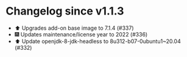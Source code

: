 # Changelog since v1.1.3
- ⬆️ Upgrades add-on base image to 7.1.4 (#337) 
- 🎆 Updates maintenance/license year to 2022 (#336) 
- ⬆️ Update openjdk-8-jdk-headless to 8u312-b07-0ubuntu1~20.04 (#332) 
